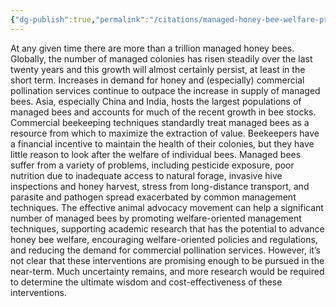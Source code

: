 ```yaml
---
{"dg-publish":true,"permalink":"/citations/managed-honey-bee-welfare-problems-and-potential-interventions-rethink-priorities/","tags":["#insects"],"created":"2025-10-23T17:42:44.295+01:00","updated":"2025-10-23T18:12:10.172+01:00"}
---
```


At any given time there are more than a trillion managed honey bees. Globally, the number of managed colonies has risen steadily over the last twenty years and this growth will almost certainly persist, at least in the short term. Increases in demand for honey and (especially) commercial pollination services continue to outpace the increase in supply of managed bees. Asia, especially China and India, hosts the largest populations of managed bees and accounts for much of the recent growth in bee stocks. Commercial beekeeping techniques standardly treat managed bees as a resource from which to maximize the extraction of value. Beekeepers have a financial incentive to maintain the health of their colonies, but they have little reason to look after the welfare of individual bees. Managed bees suffer from a variety of problems, including pesticide exposure, poor nutrition due to inadequate access to natural forage, invasive hive inspections and honey harvest, stress from long-distance transport, and parasite and pathogen spread exacerbated by common management techniques. The effective animal advocacy movement can help a significant number of managed bees by promoting welfare-oriented management techniques, supporting academic research that has the potential to advance honey bee welfare, encouraging welfare-oriented policies and regulations, and reducing the demand for commercial pollination services. However, it’s not clear that these interventions are promising enough to be pursued in the near-term. Much uncertainty remains, and more research would be required to determine the ultimate wisdom and cost-effectiveness of these interventions.